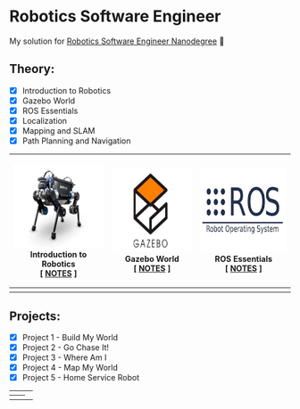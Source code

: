 # Robotics Software Engineer
My solution for <a href="https://www.udacity.com/course/robotics-software-engineer--nd209">Robotics Software Engineer Nanodegree</a> 🤖

## Theory:

- [x] Introduction to Robotics
- [x] Gazebo World
- [x] ROS Essentials
- [x] Localization
- [x] Mapping and SLAM
- [x] Path Planning and Navigation

<table style="width:100%">
<tr>
<th>
  <p>
  <a href="./img/anymal.PNG">
  <img src="./img/anymal.PNG" alt="anybotics_anymal" width="250" height="150"></a>
  <br /> Introduction to Robotics
  <br /> [ <a href="#">NOTES</a> ]
  </p>
</th>
<th>
  <p>
  <a href="./img/gazebo.jpg">
  <img src="./img/gazebo.jpg" alt="gazebo" width="250" height="150"></a>
  <br /> Gazebo World
  <br /> [ <a href="#">NOTES</a> ]
  </p>
</th>
<th>
  <p>
  <a href="./img/ros.png">
  <img src="./img/ros.png" alt="ros" width="250" height="150"></a>
  <br /> ROS Essentials
  <br /> [ <a href="#">NOTES</a> ]
  </p>
</th>
</tr>
<tr>
<th></th>
<th></th>
<th></th>
</tr>
</table>

## Projects:

- [x] Project 1 - Build My World
- [x] Project 2 - Go Chase It!
- [x] Project 3 - Where Am I
- [x] Project 4 - Map My World
- [x] Project 5 - Home Service Robot

<table style="width:100%">
<tr>
<th></th>
<th></th>
<th></th>
</tr>
<tr>
<th></th>
<th></th>
</tr>
</table>
